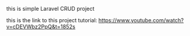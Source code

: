 this is simple Laravel CRUD project

this is the link to this project tutorial:
https://www.youtube.com/watch?v=cDEVWbz2PpQ&t=1852s

